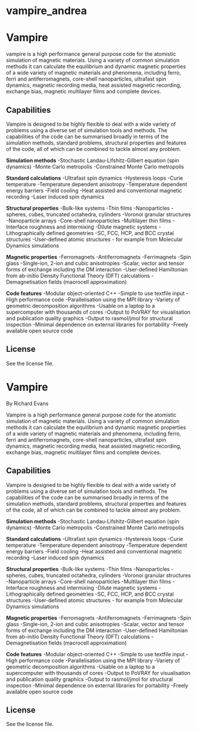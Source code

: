 # vampire_andrea
Vampire
==============

vampire is a high performance general purpose code for the atomistic simulation of magnetic materials. Using a variety of common simulation methods it can calculate the equilibrium and dynamic magnetic properties of a wide variety of magnetic materials and phenomena, including ferro, ferri and antiferromagnets, core-shell nanoparticles, ultrafast spin dynamics, magnetic recording media, heat assisted magnetic recording, exchange bias, magnetic multilayer films and complete devices.

Capabilities
---------------
Vampire is designed to be highly flexible to deal with a wide variety of problems using a diverse set of simulation tools and methods. The capabilities of the code can be summarised broadly in terms of the simulation methods, standard problems, structural properties and features of the code, all of which can be combined to tackle almost any problem.

**Simulation methods**
-Stochastic Landau-Lifshitz-Gilbert equation (spin dynamics)
-Monte Carlo metropolis
-Constrained Monte Carlo metropolis

**Standard calculations**
-Ultrafast spin dynamics
-Hysteresis loops
-Curie temperature
-Temperature dependent anisotropy
-Temperature dependent energy barriers
-Field cooling
-Heat assisted and conventional magnetic recording
-Laser induced spin dynamics

**Structural properties**
-Bulk-like systems
-Thin films
-Nanoparticles - spheres, cubes, truncated octahedra, cylinders
-Voronoi granular structures
-Nanoparticle arrays
-Core-shell nanoparticles
-Multilayer thin films
-Interface roughness and intermixing
-Dilute magnetic systems
-Lithographically defined geometries
-SC, FCC, HCP, and BCC crystal structures
-User-defined atomic structures - for example from Molecular Dynamics simulations

**Magnetic properties**
-Ferromagnets
-Antiferromagnets
-Ferrimagnets
-Spin glass
-Single-ion, 2-ion and cubic anisotropies
-Scalar, vector and tensor forms of exchange including the DM interaction
-User-defined Hamiltonian from ab-initio Density Functional Theory (DFT) calculations
-Demagnetisation fields (macrocell approximation)

**Code features**
-Modular object-oriented C++
-Simple to use textfile input
-High performance code
-Parallelisation using the MPI library
-Variety of geometric decomposition algorithms
-Usable on a laptop to a supercomputer with thousands of cores
-Output to PoVRAY for visualisation and publication quality graphics
-Output to rasmol/jmol for structural inspection
-Minimal dependence on external libraries for portability
-Freely available open source code

License
---------------
See the license file.

Vampire
==============

By Richard Evans

Vampire is a high performance general purpose code for the atomistic simulation of magnetic materials. Using a variety of common simulation methods it can calculate the equilibrium and dynamic magnetic properties of a wide variety of magnetic materials and phenomena, including ferro, ferri and antiferromagnets, core-shell nanoparticles, ultrafast spin dynamics, magnetic recording media, heat assisted magnetic recording, exchange bias, magnetic multilayer films and complete devices.

Capabilities
---------------
Vampire is designed to be highly flexible to deal with a wide variety of problems using a diverse set of simulation tools and methods. The capabilities of the code can be summarised broadly in terms of the simulation methods, standard problems, structural properties and features of the code, all of which can be combined to tackle almost any problem.

**Simulation methods**
-Stochastic Landau-Lifshitz-Gilbert equation (spin dynamics)
-Monte Carlo metropolis
-Constrained Monte Carlo metropolis

**Standard calculations**
-Ultrafast spin dynamics
-Hysteresis loops
-Curie temperature
-Temperature dependent anisotropy
-Temperature dependent energy barriers
-Field cooling
-Heat assisted and conventional magnetic recording
-Laser induced spin dynamics

**Structural properties**
-Bulk-like systems
-Thin films
-Nanoparticles - spheres, cubes, truncated octahedra, cylinders
-Voronoi granular structures
-Nanoparticle arrays
-Core-shell nanoparticles
-Multilayer thin films
-Interface roughness and intermixing
-Dilute magnetic systems
-Lithographically defined geometries
-SC, FCC, HCP, and BCC crystal structures
-User-defined atomic structures - for example from Molecular Dynamics simulations

**Magnetic properties**
-Ferromagnets
-Antiferromagnets
-Ferrimagnets
-Spin glass
-Single-ion, 2-ion and cubic anisotropies
-Scalar, vector and tensor forms of exchange including the DM interaction
-User-defined Hamiltonian from ab-initio Density Functional Theory (DFT) calculations
-Demagnetisation fields (macrocell approximation)

**Code features**
-Modular object-oriented C++
-Simple to use textfile input
-High performance code
-Parallelisation using the MPI library
-Variety of geometric decomposition algorithms
-Usable on a laptop to a supercomputer with thousands of cores
-Output to PoVRAY for visualisation and publication quality graphics
-Output to rasmol/jmol for structural inspection
-Minimal dependence on external libraries for portability
-Freely available open source code

License
---------------
See the license file.

